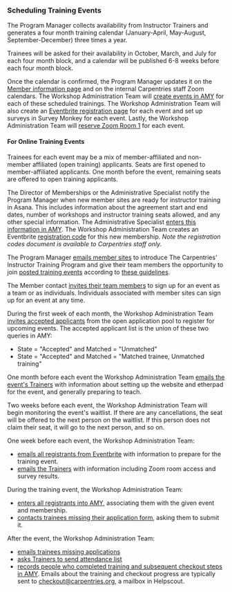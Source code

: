### Scheduling Training Events

The Program Manager collects availability from Instructor Trainers and generates a four month training calendar (January-April, May-August, September-December) three times a year.

Trainees will be asked for their availability in October, March, and July for each four month block, and a calendar will be published 6-8 weeks before each four month block.

Once the calendar is confirmed, the Program Manager updates it on the [Member information page](https://carpentries.github.io/instructor-training/training_calendar/) and on the internal Carpentries staff Zoom calendars. The Workshop Administration Team will [create events in AMY](../workshop_administration/amy_manual.html#adding-a-new-event) for each of these scheduled trainings.  The Workshop Administration Team will also create an [Eventbrite registration page](https://docs.google.com/document/d/1rZwlVugIP7TAISUy-gqfItD-KOO9_AZNG74ypMiWoRo/edit) for each event and set up surveys in Survey Monkey for each event.  Lastly, the Workshop Administration Team will [reserve Zoom Room 1](../communications/zoom_rooms.md) for each event.

#### For Online Training Events

Trainees for each event may be a mix of member-affiliated and non-member affiliated (open training) applicants. Seats are first opened to member-affiliated applicants. One month before the event, remaining seats are offered to open training applicants.

The Director of Memberships or the Administrative Specialist notify the Program Manager when new member sites are ready for instructor training in Asana. This includes information about the agreement start and end dates, number of workshops and instructor training seats allowed, and any other special information.  The Administrative Specialist [enters this information in AMY](/workshop_administration/amy_manual.html#memberships).  The Workshop Administration Team creates an Eventbrite [registration code](https://docs.google.com/spreadsheets/d/1QOSuiWbEqbj3WCryspgZ6SRkjN5HiMubyIl3NwDIvsw/edit#gid=0) for this new membership.  *Note the registration codes document is available to Carpentries staff only.* 

The Program Manager [emails member sites](email_templates_admin.html#initial-member-contact-email-online-training) to introduce The Carpentries' Instructor Training Program and give their team members the opportunity to join [posted training events](https://carpentries.github.io/instructor-training/training_calendar/) according to [these guidelines](http://carpentries.github.io/instructor-training/members/). 

The Member contact [invites their team members](email_templates_admin.html#initial-trainee-contact-email-from-member-site-to-their-prospective-trainees-online-training) to sign up for an event as a team or as individuals. Individuals associated with member sites can sign up for an event at any time.

During the first week of each month, the Workshop Administration Team [invites accepted applicants](email_templates_admin.html#invitation-to-open-training-applicants) from the open application pool to register for upcoming events. The accepted applicant list is the union of these two queries in AMY:

* State = "Accepted" and Matched = "Unmatched"
* State = "Accepted" and Matched = "Matched trainee, Unmatched training"

One month before each event the Workshop Administration Team [emails the event's Trainers](email_templates_admin.html#one-month-trainer-email-online-training) with information about setting up the website and etherpad for the event, and generally preparing to teach.

Two weeks before each event, the Workshop Administration Team will begin monitoring the event's waitlist.  If there are any cancellations, the seat will be offered to the next person on the waitlist.  If this person does not claim their seat, it will go to the next person, and so on.

One week before each event, the Workshop Administration Team:

* [emails all registrants from Eventbrite](email_templates_admin.html#one-week-trainee-email-online-training) with information to prepare for the training event.
* [emails the Trainers](email_templates_admin.html#one-week-trainer-email-online-training) with information including Zoom room access and survey results.

During the training event, the Workshop Administration Team:
* [enters all registrants into AMY](workshop_administration/amy_manual.html#accepting-trainee-applications), associating them with the given event and membership.  
* [contacts trainees missing their application form](email_templates_admin.html#missing-instructor-training-applications), asking them to submit it.

After the event, the Workshop Administration Team:

* [emails trainees missing applications](email_templates_admin.html#missing-instructor-training-applications)
* [asks Trainers to send attendance list](email_templates_admin.html#attendance-checkout)
* [records people who completed training and subsequent checkout steps in AMY](https://docs.carpentries.org/topic_folders/workshop_administration/amy_manual.html#tracking-checkout-progress).  Emails about the training and checkout progress are typically sent to checkout@carpentries.org, a mailbox in Helpscout.

